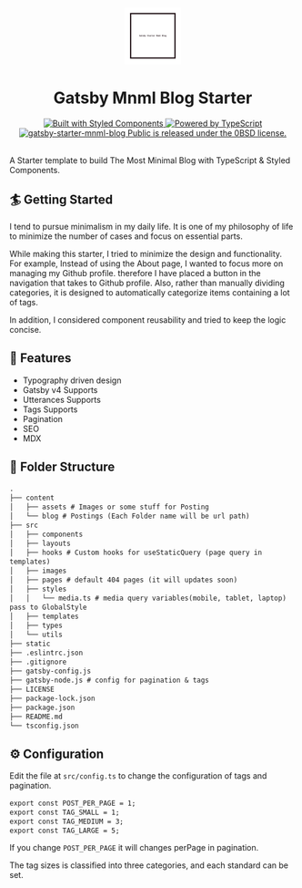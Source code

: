 <p align="center">
    <a>
        <img alt='mnml_blog' src='./static/logo/logo_sm.png' width=100 height=100>
    </a>
</p>
<h1 align='center'>
 Gatsby Mnml Blog Starter
</h1>
<div align="center">
<a href="https://www.styled-components.com/"><img src="https://badgen.net/badge/Built%20With/styled%20components/db7093" alt="Built with Styled Components" />
</a>
<a href='https://www.typescriptlang.org/'>
<img src="https://badgen.net/badge/Built With/TypeScript/blue" alt="Powered by TypeScript" />
</a>
<a href="https://github.com/youngban/gatsby-starter-mnml-blog/blob/main/LICENSE">
<img src="https://img.shields.io/badge/license-0BSD-blue.svg" alt="gatsby-starter-mnml-blog
Public is released under the 0BSD license." />
</a>
</div>
<br />

A Starter template to build The Most Minimal Blog with TypeScript & Styled Components.

## 🏄 Getting Started

I tend to pursue minimalism in my daily life. It is one of my philosophy of life to minimize the number of cases and focus on essential parts.

While making this starter, I tried to minimize the design and functionality.
For example, Instead of using the About page, I wanted to focus more on managing my Github profile. therefore I have placed a button in the navigation that takes to Github profile.
Also, rather than manually dividing categories, it is designed to automatically categorize items containing a lot of tags.

In addition, I considered component reusability and tried to keep the logic concise.

## 🐾 Features

- Typography driven design
- Gatsby v4 Supports
- Utterances Supports
- Tags Supports
- Pagination
- SEO
- MDX

## 📁 Folder Structure

```
.
├── content
│   ├── assets # Images or some stuff for Posting
│   └── blog # Postings (Each Folder name will be url path)
├── src
│   ├── components
│   ├── layouts
│   ├── hooks # Custom hooks for useStaticQuery (page query in templates)
│   ├── images
│   ├── pages # default 404 pages (it will updates soon)
│   ├── styles
│   │   └── media.ts # media query variables(mobile, tablet, laptop) pass to GlobalStyle
│   ├── templates
│   ├── types
│   └── utils
├── static
├── .eslintrc.json
├── .gitignore
├── gatsby-config.js
├── gatsby-node.js # config for pagination & tags
├── LICENSE
├── package-lock.json
├── package.json
├── README.md
└── tsconfig.json
```

## ⚙️ Configuration

Edit the file at `src/config.ts` to change the configuration of tags and pagination.

```
export const POST_PER_PAGE = 1;
export const TAG_SMALL = 1;
export const TAG_MEDIUM = 3;
export const TAG_LARGE = 5;
```

If you change `POST_PER_PAGE` it will changes perPage in pagination.

The tag sizes is classified into three categories, and each standard can be set.
